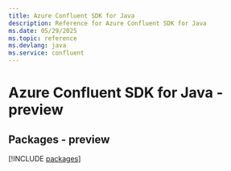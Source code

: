 ```yaml
---
title: Azure Confluent SDK for Java
description: Reference for Azure Confluent SDK for Java
ms.date: 05/29/2025
ms.topic: reference
ms.devlang: java
ms.service: confluent
---
```

# Azure Confluent SDK for Java - preview
## Packages - preview
[!INCLUDE [packages](confluent-index.md)]